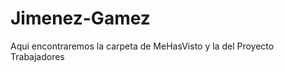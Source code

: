 Jimenez-Gamez
=============

Aqui encontraremos la carpeta de MeHasVisto y la del Proyecto Trabajadores
